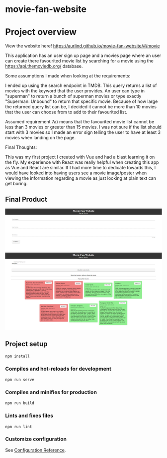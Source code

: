 # movie-fan-website

# Project overview

View the website here! https://aurlind.github.io/movie-fan-website/#/movie

This application has an user sign up page and a movies page where an user can create there favourited movie list by searching for a movie using the https://api.themoviedb.org/ database.

Some assumptions I made when looking at the requirements:

I ended up using the search endpoint in TMDB. This query returns a list of movies with the keyword that the user provides. An user can type in "superman" to return a bunch of superman movies or type exactly "Superman: Unbound" to return that specific movie. Because of how large the returned query list can be, I decided it cannot be more than 10 movies that the user can choose from to add to their favourited list.

Assumed requirement 7a) means that the favourited movie list cannot be less than 3 movies or greater than 15 movies. I was not sure if the list should start with 3 movies so I made an error sign telling the user to have at least 3 movies when landing on the page.

Final Thoughts:

This was my first project I created with Vue and had a blast learning it on the fly. My experience with React was really helpful when creating this app as Vue and React are similar. If I had more time to dedicate towards this, I would have looked into having users see a movie image/poster when viewing the information regarding a movie as just looking at plain text can get boring.

## Final Product

!["Start"](docs/signup.png)
!["FavouriteMovies"](docs/favourite.png)


## Project setup

```
npm install
```

### Compiles and hot-reloads for development

```
npm run serve
```

### Compiles and minifies for production

```
npm run build
```

### Lints and fixes files

```
npm run lint
```

### Customize configuration

See [Configuration Reference](https://cli.vuejs.org/config/).
